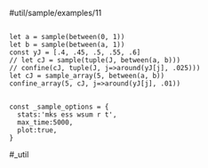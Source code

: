 #util/sample/examples/11
```js:js_input

let a = sample(between(0, 1))
let b = sample(between(a, 1))
const yJ = [.4, .45, .5, .55, .6]
// let cJ = sample(tuple(J, between(a, b)))
// confine(cJ, tuple(J, j=>around(yJ[j], .025)))
let cJ = sample_array(5, between(a, b))
confine_array(5, cJ, j=>around(yJ[j], .01))

```
```js:js_removed

const _sample_options = { 
  stats:'mks ess wsum r t',
  max_time:5000,
  plot:true,
}

```
#_util
